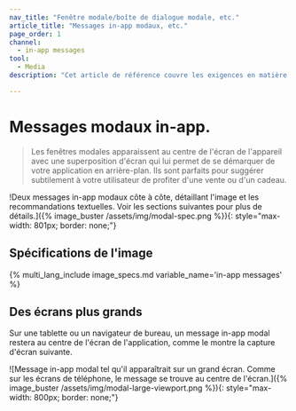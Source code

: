 ```yaml
---
nav_title: "Fenêtre modale/boîte de dialogue modale, etc."
article_title: "Messages in-app modaux, etc."
page_order: 1
channel:
  - in-app messages
tool:
  - Media
description: "Cet article de référence couvre les exigences en matière de message et de conception des messages in-app modaux."

---
```


# Messages modaux in-app.

> Les fenêtres modales apparaissent au centre de l'écran de l'appareil avec une superposition d'écran qui lui permet de se démarquer de votre application en arrière-plan. Ils sont parfaits pour suggérer subtilement à votre utilisateur de profiter d'une vente ou d'un cadeau.

!Deux messages in-app modaux côte à côte, détaillant l'image et les recommandations textuelles. Voir les sections suivantes pour plus de détails.]({% image_buster /assets/img/modal-spec.png %}){: style="max-width: 801px; border: none;"}

## Spécifications de l'image

{% multi_lang_include image_specs.md variable_name='in-app messages' %}

## Des écrans plus grands

Sur une tablette ou un navigateur de bureau, un message in-app modal restera au centre de l'écran de l'application, comme le montre la capture d'écran suivante.

\![Message in-app modal tel qu'il apparaîtrait sur un grand écran. Comme sur les écrans de téléphone, le message se trouve au centre de l'écran.]({% image_buster /assets/img/modal-large-viewport.png %}){: style="max-width: 800px; border: none;"}



